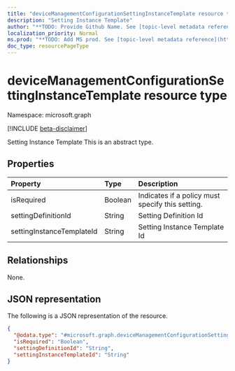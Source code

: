 ```yaml
---
title: "deviceManagementConfigurationSettingInstanceTemplate resource type"
description: "Setting Instance Template"
author: "**TODO: Provide Github Name. See [topic-level metadata reference](https://msgo.azurewebsites.net/add/document/guidelines/metadata.html#topic-level-metadata)**"
localization_priority: Normal
ms.prod: "**TODO: Add MS prod. See [topic-level metadata reference](https://msgo.azurewebsites.net/add/document/guidelines/metadata.html#topic-level-metadata)**"
doc_type: resourcePageType
---
```


# deviceManagementConfigurationSettingInstanceTemplate resource type

Namespace: microsoft.graph

[!INCLUDE [beta-disclaimer](../../includes/beta-disclaimer.md)]

Setting Instance Template
This is an abstract type.

## Properties
|Property|Type|Description|
|:---|:---|:---|
|isRequired|Boolean|Indicates if a policy must specify this setting.|
|settingDefinitionId|String|Setting Definition Id|
|settingInstanceTemplateId|String|Setting Instance Template Id|

## Relationships
None.

## JSON representation
The following is a JSON representation of the resource.
<!-- {
  "blockType": "resource",
  "@odata.type": "microsoft.graph.deviceManagementConfigurationSettingInstanceTemplate"
}
-->
``` json
{
  "@odata.type": "#microsoft.graph.deviceManagementConfigurationSettingInstanceTemplate",
  "isRequired": "Boolean",
  "settingDefinitionId": "String",
  "settingInstanceTemplateId": "String"
}
```

